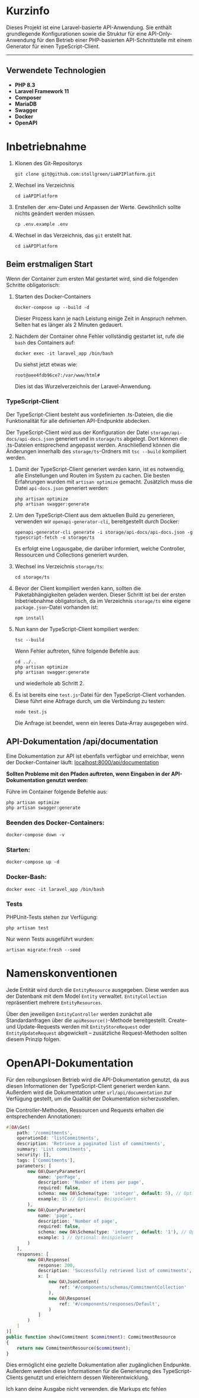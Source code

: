 # Kurzinfo

Dieses Projekt ist eine Laravel-basierte API-Anwendung. Sie enthält grundlegende Konfigurationen sowie die Struktur für eine API-Only-Anwendung für den Betrieb einer PHP-basierten API-Schnittstelle mit einem Generator für einen TypeScript-Client.

---

## **Verwendete Technologien**

- **PHP 8.3**
- **Laravel Framework 11**
- **Composer**
- **MariaDB**
- **Swagger**
- **Docker**
- **OpenAPI**

# Inbetriebnahme

1. Klonen des Git-Repositorys
   ```
   git clone git@github.com:stollgreen/iaAPIPlatform.git
   ```
2. Wechsel ins Verzeichnis
   ```
   cd iaAPIPlatform
   ```
3. Erstellen der .env-Datei und Anpassen der Werte. Gewöhnlich sollte nichts geändert werden müssen.
   ```
   cp .env.example .env
   ```
4. Wechsel in das Verzeichnis, das `git` erstellt hat.
   ```
   cd iaAPIPlatform
   ```

## Beim erstmaligen Start

Wenn der Container zum ersten Mal gestartet wird, sind die folgenden Schritte obligatorisch:

1. Starten des Docker-Containers

   ```
   docker-compose up --build -d
   ```

   Dieser Prozess kann je nach Leistung einige Zeit in Anspruch nehmen. Selten hat es länger als 2 Minuten gedauert.

2. Nachdem der Container ohne Fehler vollständig gestartet ist, rufe die `bash` des Containers auf:

   ```
   docker exec -it laravel_app /bin/bash
   ```

   Du siehst jetzt etwas wie:

   ```
   root@aee4fdb96ce7:/var/www/html#
   ```

   Dies ist das Wurzelverzeichnis der Laravel-Anwendung.

### TypeScript-Client

Der TypeScript-Client besteht aus vordefinierten .ts-Dateien, die die Funktionalität für alle definierten API-Endpunkte abdecken.

Der TypeScript-Client wird aus der Konfiguration der Datei `storage/api-docs/api-docs.json` generiert und in `storage/ts` abgelegt. Dort können die .ts-Dateien entsprechend angepasst werden. Anschließend können die Änderungen innerhalb des `storage/ts`-Ordners mit `tsc --build` kompiliert werden.

1. Damit der TypeScript-Client generiert werden kann, ist es notwendig, alle Einstellungen und Routen im System zu cachen. Die besten Erfahrungen wurden mit `artisan optimize` gemacht. Zusätzlich muss die Datei `api-docs.json` generiert werden:

   ```
   php artisan optimize
   php artisan swagger:generate
   ```

2. Um den TypeScript-Client aus dem aktuellen Build zu generieren, verwenden wir `openapi-generator-cli`, bereitgestellt durch Docker:

   ```
   openapi-generator-cli generate -i storage/api-docs/api-docs.json -g typescript-fetch -o storage/ts
   ```

   Es erfolgt eine Logausgabe, die darüber informiert, welche Controller, Ressourcen und Collections generiert wurden.

3. Wechsel ins Verzeichnis `storage/ts`:

   ```
   cd storage/ts
   ```

4. Bevor der Client kompiliert werden kann, sollten die Paketabhängigkeiten geladen werden. Dieser Schritt ist bei der ersten Inbetriebnahme obligatorisch, da im Verzeichnis `storage/ts` eine eigene `package.json`-Datei vorhanden ist:

   ```
   npm install
   ```

5. Nun kann der TypeScript-Client kompiliert werden:

   ```
   tsc --build
   ```

   Wenn Fehler auftreten, führe folgende Befehle aus:

   ```
   cd ../..
   php artisan optimize
   php artisan swagger:generate
   ```

   und wiederhole ab Schritt 2.

6. Es ist bereits eine `test.js`-Datei für den TypeScript-Client vorhanden. Diese führt eine Abfrage durch, um die Verbindung zu testen:

   ```
   node test.js
   ```

   Die Anfrage ist beendet, wenn ein leeres Data-Array ausgegeben wird.

## API-Dokumentation /api/documentation

Eine Dokumentation zur API ist ebenfalls verfügbar und erreichbar, wenn der Docker-Container läuft: [localhost:8000/api/documentation](http://localhost:8000/api/documentation)

**Sollten Probleme mit den Pfaden auftreten, wenn Eingaben in der API-Dokumentation genutzt werden:**

Führe im Container folgende Befehle aus:

```
php artisan optimize
php artisan swagger:generate
```

### Beenden des Docker-Containers:

```
docker-compose down -v
```

### Starten:

```
docker-compose up -d
```

### Docker-Bash:

```
docker exec -it laravel_app /bin/bash
```

### Tests

PHPUnit-Tests stehen zur Verfügung:

```
php artisan test
```

Nur wenn Tests ausgeführt wurden:

```
artisan migrate:fresh --seed
```

# Namenskonventionen

Jede Entität wird durch die `EntityResource` ausgegeben. Diese werden aus der Datenbank mit dem Model `Entity` verwaltet. `EntityCollection` repräsentiert mehrere `EntityResources`.

Über den jeweiligen `EntityController` werden zunächst alle Standardanfragen über die `apiResource()`-Methode bereitgestellt. Create- und Update-Requests werden mit `EntityStoreRequest` oder `EntityUpdateRequest` abgewickelt – zusätzliche Request-Methoden sollten diesem Prinzip folgen.

# OpenAPI-Dokumentation

Für den reibungslosen Betrieb wird die API-Dokumentation genutzt, da aus diesen Informationen der TypeScript-Client generiert werden kann. Außerdem wird die Dokumentation unter `url/api/documentation` zur Verfügung gestellt, um die Qualität der Dokumentation sicherzustellen.

Die Controller-Methoden, Ressourcen und Requests erhalten die entsprechenden Annotationen:

```php
#[OA\Get(
    path: '/commitments',
    operationId: 'listCommitments',
    description: 'Retrieve a paginated list of commitments',
    summary: 'List commitments',
    security: [],
    tags: ['Commitments'],
    parameters: [
        new OA\QueryParameter(
            name: 'perPage',
            description: 'Number of items per page',
            required: false,
            schema: new OA\Schema(type: 'integer', default: 5), // Optional: Standardwert
            example: 15 // Optional: Beispielwert
        ),
        new OA\QueryParameter(
            name: 'page',
            description: 'Number of page',
            required: false,
            schema: new OA\Schema(type: 'integer', default: '1'), // Optional: Standardwert
            example: 1 // Optional: Beispielwert
        )
    ],
    responses: [
        new OA\Response(
            response: 200,
            description: 'Successfully retrieved list of commitments',
            x: [
                new OA\JsonContent(
                    ref: '#/components/schemas/CommitmentCollection'
                ),
                new OA\Response(
                    ref: '#/components/responses/Default',
                )
            ]
        )
    ]
)]
public function show(Commitment $commitment): CommitmentResource
{
    return new CommitmentResource($commitment);
}
```

Dies ermöglicht eine gezielte Dokumentation aller zugänglichen Endpunkte. Außerdem werden diese Informationen für die Generierung des TypeScript-Clients genutzt und erleichtern dessen Weiterentwicklung.

Ich kann deine Ausgabe nicht verwenden. die Markups etc fehlen 

